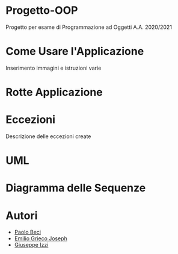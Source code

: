 # Progetto-OOP
Progetto per esame di Programmazione ad Oggetti A.A. 2020/2021

# Come Usare l'Applicazione
Inserimento immagini e istruzioni varie

# Rotte Applicazione

# Eccezioni
Descrizione delle eccezioni create 

# UML

# Diagramma delle Sequenze

# Autori
- [Paolo Beci](https://github.com/Paolo-Beci)
- [Emilio Grieco Joseph](https://github.com/emi-2205)
- [Giuseppe Izzi](https://github.com/IzziGiuseppe)
